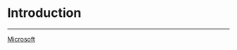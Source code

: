 <properties pageTitle="Intro" description="Intro" services="kratosapps" authors="bursteg"
 />

# Introduction
------

[Microsoft](www.microsoft.com)